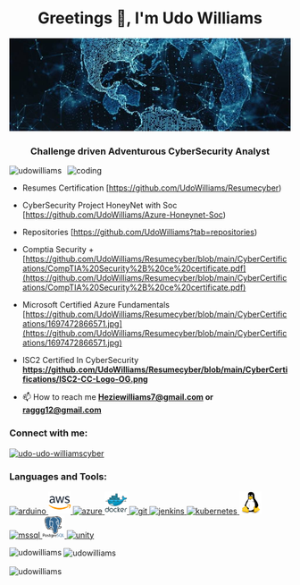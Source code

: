 <h1 align="center"> Greetings 👋, I'm Udo Williams</h1>
<div align="center"> <img src="https://raw.githubusercontent.com/UdoWilliams/Resumecyber/main/picyber1.jpg"> </div>
<h3 align="center">Challenge driven Adventurous CyberSecurity Analyst</h3>
<img align="right" alt="coding" width="400" src="https://imarticus.org/blog/wp-content/uploads/2021/12/djbwgfw.gif">

<p align="left"> <img src="https://komarev.com/ghpvc/?username=udowilliams&label=Profile%20views&color=0e75b6&style=flat" alt="udowilliams" /> </p>

- Resumes Certification [https://github.com/UdoWilliams/Resumecyber)

- CyberSecurity Project HoneyNet with Soc [https://github.com/UdoWilliams/Azure-Honeynet-Soc)

- Repositories [https://github.com/UdoWilliams?tab=repositories)

- Comptia Security + [https://github.com/UdoWilliams/Resumecyber/blob/main/CyberCertifications/CompTIA%20Security%2B%20ce%20certificate.pdf](https://github.com/UdoWilliams/Resumecyber/blob/main/CyberCertifications/CompTIA%20Security%2B%20ce%20certificate.pdf)

- Microsoft Certified Azure Fundamentals [https://github.com/UdoWilliams/Resumecyber/blob/main/CyberCertifications/1697472866571.jpg](https://github.com/UdoWilliams/Resumecyber/blob/main/CyberCertifications/1697472866571.jpg)

- ISC2 Certified In CyberSecurity **https://github.com/UdoWilliams/Resumecyber/blob/main/CyberCertifications/ISC2-CC-Logo-OG.png**

- 📫 How to reach me **Heziewilliams7@gmail.com or raggg12@gmail.com**

<h3 align="left">Connect with me:</h3>
<p align="left">
<a href="https://linkedin.com/in/udo-udo-williamscyber" target="blank"><img align="center" src="https://raw.githubusercontent.com/rahuldkjain/github-profile-readme-generator/master/src/images/icons/Social/linked-in-alt.svg" alt="udo-udo-williamscyber" height="30" width="40" /></a>
</p>

<h3 align="left">Languages and Tools:</h3>
<p align="left"> <a href="https://www.arduino.cc/" target="_blank" rel="noreferrer"> <img src="https://cdn.worldvectorlogo.com/logos/arduino-1.svg" alt="arduino" width="40" height="40"/> </a> <a href="https://aws.amazon.com" target="_blank" rel="noreferrer"> <img src="https://raw.githubusercontent.com/devicons/devicon/master/icons/amazonwebservices/amazonwebservices-original-wordmark.svg" alt="aws" width="40" height="40"/> </a> <a href="https://azure.microsoft.com/en-in/" target="_blank" rel="noreferrer"> <img src="https://www.vectorlogo.zone/logos/microsoft_azure/microsoft_azure-icon.svg" alt="azure" width="40" height="40"/> </a> <a href="https://www.docker.com/" target="_blank" rel="noreferrer"> <img src="https://raw.githubusercontent.com/devicons/devicon/master/icons/docker/docker-original-wordmark.svg" alt="docker" width="40" height="40"/> </a> <a href="https://git-scm.com/" target="_blank" rel="noreferrer"> <img src="https://www.vectorlogo.zone/logos/git-scm/git-scm-icon.svg" alt="git" width="40" height="40"/> </a> <a href="https://www.jenkins.io" target="_blank" rel="noreferrer"> <img src="https://www.vectorlogo.zone/logos/jenkins/jenkins-icon.svg" alt="jenkins" width="40" height="40"/> </a> <a href="https://kubernetes.io" target="_blank" rel="noreferrer"> <img src="https://www.vectorlogo.zone/logos/kubernetes/kubernetes-icon.svg" alt="kubernetes" width="40" height="40"/> </a> <a href="https://www.linux.org/" target="_blank" rel="noreferrer"> <img src="https://raw.githubusercontent.com/devicons/devicon/master/icons/linux/linux-original.svg" alt="linux" width="40" height="40"/> </a> <a href="https://www.microsoft.com/en-us/sql-server" target="_blank" rel="noreferrer"> <img src="https://www.svgrepo.com/show/303229/microsoft-sql-server-logo.svg" alt="mssql" width="40" height="40"/> </a> <a href="https://www.postgresql.org" target="_blank" rel="noreferrer"> <img src="https://raw.githubusercontent.com/devicons/devicon/master/icons/postgresql/postgresql-original-wordmark.svg" alt="postgresql" width="40" height="40"/> </a> <a href="https://unity.com/" target="_blank" rel="noreferrer"> <img src="https://www.vectorlogo.zone/logos/unity3d/unity3d-icon.svg" alt="unity" width="40" height="40"/> </a> </p>

<p><img align="left" src="https://github-readme-stats.vercel.app/api/top-langs?username=udowilliams&show_icons=true&locale=en&layout=compact" alt="udowilliams" /></p>

<p>&nbsp;<img align="center" src="https://github-readme-stats.vercel.app/api?username=udowilliams&show_icons=true&locale=en" alt="udowilliams" /></p>

<p><img align="center" src="https://github-readme-streak-stats.herokuapp.com/?user=udowilliams&" alt="udowilliams" /></p>
